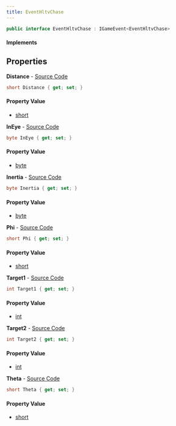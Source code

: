 ```yaml
---
title: EventHltvChase
---
```


```csharp
public interface EventHltvChase : IGameEvent<EventHltvChase>
```

#### Implements

## Properties

**Distance** - [Source Code](https://github.com/swiftly-solution/swiftlys2/blob/main/managed/src/SwiftlyS2.Generated/GameEvents/Interfaces/EventHltvChase.cs#L37)

```csharp
short Distance { get; set; }
```

#### Property Value

- [short](https://learn.microsoft.com/dotnet/api/system.int16)

**InEye** - [Source Code](https://github.com/swiftly-solution/swiftlys2/blob/main/managed/src/SwiftlyS2.Generated/GameEvents/Interfaces/EventHltvChase.cs#L65)

```csharp
byte InEye { get; set; }
```

#### Property Value

- [byte](https://learn.microsoft.com/dotnet/api/system.byte)

**Inertia** - [Source Code](https://github.com/swiftly-solution/swiftlys2/blob/main/managed/src/SwiftlyS2.Generated/GameEvents/Interfaces/EventHltvChase.cs#L58)

```csharp
byte Inertia { get; set; }
```

#### Property Value

- [byte](https://learn.microsoft.com/dotnet/api/system.byte)

**Phi** - [Source Code](https://github.com/swiftly-solution/swiftlys2/blob/main/managed/src/SwiftlyS2.Generated/GameEvents/Interfaces/EventHltvChase.cs#L51)

```csharp
short Phi { get; set; }
```

#### Property Value

- [short](https://learn.microsoft.com/dotnet/api/system.int16)

**Target1** - [Source Code](https://github.com/swiftly-solution/swiftlys2/blob/main/managed/src/SwiftlyS2.Generated/GameEvents/Interfaces/EventHltvChase.cs#L23)

```csharp
int Target1 { get; set; }
```

#### Property Value

- [int](https://learn.microsoft.com/dotnet/api/system.int32)

**Target2** - [Source Code](https://github.com/swiftly-solution/swiftlys2/blob/main/managed/src/SwiftlyS2.Generated/GameEvents/Interfaces/EventHltvChase.cs#L30)

```csharp
int Target2 { get; set; }
```

#### Property Value

- [int](https://learn.microsoft.com/dotnet/api/system.int32)

**Theta** - [Source Code](https://github.com/swiftly-solution/swiftlys2/blob/main/managed/src/SwiftlyS2.Generated/GameEvents/Interfaces/EventHltvChase.cs#L44)

```csharp
short Theta { get; set; }
```

#### Property Value

- [short](https://learn.microsoft.com/dotnet/api/system.int16)

